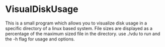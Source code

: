 # VisualDiskUsage

This is a small program which allows you to visualize disk usage in a specific directory of a linux based system. File sizes are displayed as a percentage of the maximum sized file in the directory. use ./vdu to run and the -h flag for usage and options.
